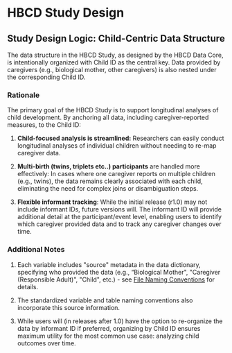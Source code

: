 # HBCD Study Design

## Study Design Logic: Child-Centric Data Structure
The data structure in the HBCD Study, as designed by the HBCD Data Core, is intentionally organized with Child ID as the central key. Data provided by caregivers (e.g., biological mother, other caregivers) is also nested under the corresponding Child ID.

### Rationale
The primary goal of the HBCD Study is to support longitudinal analyses of child development. By anchoring all data, including caregiver-reported measures, to the Child ID:

1. **Child-focused analysis is streamlined:** Researchers can easily conduct longitudinal analyses of individual children without needing to re-map caregiver data.

2. **Multi-birth (twins, triplets etc..) participants** are handled more effectively: In cases where one caregiver reports on multiple children (e.g., twins), the data remains clearly associated with each child, eliminating the need for complex joins or disambiguation steps.

3. **Flexible informant tracking**: While the initial release (r1.0) may not include informant IDs, future versions will. The informant ID will provide additional detail at the participant/event level, enabling users to identify which caregiver provided data and to track any caregiver changes over time.

### Additional Notes

1. Each variable includes "source" metadata in the data dictionary, specifying who provided the data (e.g., “Biological Mother", "Caregiver (Responsible Adult)", "Child", etc.) - see [File Naming Conventions](../datacuration/phenotypes.md#file-naming-conventions) for details.

2. The standardized variable and table naming conventions also incorporate this source information. 

3. While users will (in releases after 1.0) have the option to re-organize the data by informant ID if preferred, organizing by Child ID ensures maximum utility for the most common use case: analyzing child outcomes over time.

